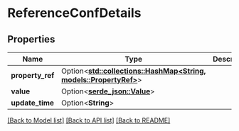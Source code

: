 # ReferenceConfDetails

## Properties

Name | Type | Description | Notes
------------ | ------------- | ------------- | -------------
**property_ref** | Option<[**std::collections::HashMap<String, models::PropertyRef>**](PropertyRef.md)> |  | [optional]
**value** | Option<[**serde_json::Value**](.md)> |  | [optional]
**update_time** | Option<**String**> |  | [optional]

[[Back to Model list]](../README.md#documentation-for-models) [[Back to API list]](../README.md#documentation-for-api-endpoints) [[Back to README]](../README.md)


